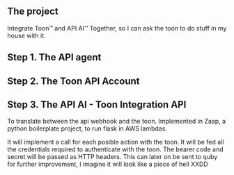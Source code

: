 ## The project

Integrate Toon™ and API AI™ Together, so I can ask the toon to do stuff in my
house with it.

## Step 1. The API agent

## Step 2. The Toon API Account

## Step 3. The API AI - Toon Integration API

To translate between the api webhook and the toon.
Implemented in Zaap, a python boilerplate project, to run flask in AWS lambdas.

It will implement a call for each posible action with the toon.
It will be fed all the credentials required to authenticate with the toon.
The bearer code and secret will be passed as HTTP headers.
This can later on be sent to quby for further improvement, I imagine it will 
look like a piece of hell XXDD
